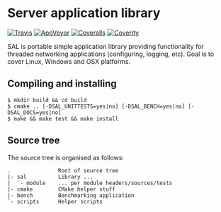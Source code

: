 # Server application library

[![Travis](https://img.shields.io/travis/svens/sal/master.svg?style=flat-square)](https://travis-ci.org/svens/sal)
[![AppVeyor](https://img.shields.io/appveyor/ci/svens/sal.svg?style=flat-square)](https://ci.appveyor.com/project/svens/sal/branch/master)
[![Coveralls](https://img.shields.io/coveralls/svens/sal.svg?style=flat-square)](https://coveralls.io/github/svens/sal?branch=master)
[![Coverity](https://img.shields.io/coverity/scan/10116.svg?style=flat-square)](https://scan.coverity.com/projects/svens-sal)

SAL is portable simple application library providing functionality for
threaded networking applications (configuring, logging, etc). Goal is to cover
Linux, Windows and OSX platforms.


## Compiling and installing

    $ mkdir build && cd build
    $ cmake .. [-DSAL_UNITTESTS=yes|no] [-DSAL_BENCH=yes|no] [-DSAL_DOCS=yes|no]
    $ make && make test && make install


## Source tree

The source tree is organised as follows:

    .               Root of source tree
    |- sal          Library ...
    |  `- module    ... per module headers/sources/tests
    |- cmake        CMake helper stuff
    |- bench        Benchmarking application
    `- scripts      Helper scripts
